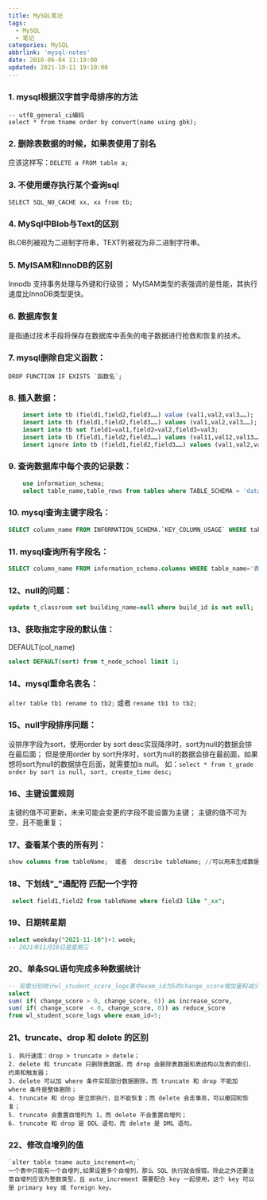 ```yaml
---
title: MySQL笔记
tags:
  - MySQL
  - 笔记
categories: MySQL
abbrlink: 'mysql-notes'
date: 2018-06-04 11:19:00
updated: 2021-10-11 19:10:00
---
```


### 1. mysql根据汉字首字母排序的方法
```
-- utf8_general_ci编码
select * from tname order by convert(name using gbk);
```
   
### 2. 删除表数据的时候，如果表使用了别名
应该这样写：`DELETE a FROM table a;`

### 3. 不使用缓存执行某个查询sql
`SELECT SQL_NO_CACHE xx, xx from tb;`

### 4. MySql中Blob与Text的区别
BLOB列被视为二进制字符串，TEXT列被视为非二进制字符串。

### 5. MyISAM和InnoDB的区别
Innodb 支持事务处理与外键和行级锁；
MyISAM类型的表强调的是性能，其执行速度比InnoDB类型更快。

### 6. 数据库恢复
是指通过技术手段将保存在数据库中丢失的电子数据进行抢救和恢复的技术。

### 7. mysql删除自定义函数：
```DROP FUNCTION IF EXISTS `函数名`;```

### 8. 插入数据：
``` sql
    insert into tb (field1,field2,field3……) value (val1,val2,val3……);
    insert into tb (field1,field2,field3……) values (val1,val2,val3……);
    insert into tb set field1=val1,field2=val2,field3=val3;
    insert into tb (field1,field2,field3……) values (val11,val12,val13……),(val21,val22,val23……),(val31,val32,val33……);
    insert ignore into tb (field1,field2,field3……) values (val1,val2,val3……);		//使用ignore关键字忽略错误
```

### 9. 查询数据库中每个表的记录数：
``` sql
    use information_schema;
    select table_name,table_rows from tables where TABLE_SCHEMA = 'dataBase' order by table_rows desc;  
```

### 10. mysql查询主键字段名：
``` sql
SELECT column_name FROM INFORMATION_SCHEMA.`KEY_COLUMN_USAGE` WHERE table_name='表名' AND constraint_name='PRIMARY';
```

### 11. mysql查询所有字段名：
``` sql
SELECT column_name FROM information_schema.columns WHERE table_name='表名';
```

### 12、null的问题：
``` sql 
update t_classroom set building_name=null where build_id is not null;
```

### 13、获取指定字段的默认值：  
DEFAULT(col_name)
```sql
select DEFAULT(sort) from t_node_school limit 1;
```

### 14、mysql重命名表名：
```alter table tb1 rename to tb2;```
或者
```rename tb1 to tb2;```

### 15、null字段排序问题：

设排序字段为sort，使用order by sort desc实现降序时，sort为null的数据会排在最后面；
但是使用order by sort升序时，sort为null的数据会排在最前面，如果想将sort为null的数据排在后面，就需要加is null。
如：`select * from t_grade order by sort is null, sort, create_time desc;`
    
### 16、主键设置规则
 主键的值不可更新，未来可能会变更的字段不能设置为主键；
 主键的值不可为空，且不能重复；
 
### 17、查看某个表的所有列：
```sql
show columns from tableName;  或者  describe tableName; //可以用来生成数据字典
```
 
### 18、下划线"_"通配符 匹配一个字符
```sql
 select field1,field2 from tableName where field3 like "_xx";
```
 
### 19、日期转星期
 ```sql
 select weekday("2021-11-10")+1 week;      
 -- 2021年11月10日是星期三
```
 
### 20、单条SQL语句完成多种数据统计
 ```sql
-- 现需分别统计wl_student_score_logs表中exam_id为5的change_score增加量和减少量
select
sum( if( change_score > 0, change_score, 0)) as increase_score,
sum( if( change_score  < 0, change_score, 0)) as reduce_score
from wl_student_score_logs where exam_id=5;
```

### 21、truncate、drop 和 delete 的区别
    1. 执行速度：drop > truncate > detele；
    2. delete 和 truncate 只删除表数据，而 drop 会删除表数据和表结构以及表的索引、约束和触发器；
    3. delete 可以加 where 条件实现部分数据删除，而 truncate 和 drop 不能加 where 条件是整体删除；
    4. truncate 和 drop 是立即执行，且不能恢复；而 delete 会走事务，可以撤回和恢复；
    5. truncate 会重置自增列为 1，而 delete 不会重置自增列；
    6. truncate 和 drop 是 DDL 语句，而 delete 是 DML 语句。

### 22、修改自增列的值
    `alter table tname auto_increment=n;`
    一个表中只能有一个自增列,如果设置多个自增列，那么 SQL 执行就会报错。除此之外还要注意自增列应该为整数类型，且 auto_increment 需要配合 key 一起使用，这个 key 可以是 primary key 或 foreign key。
    
    
